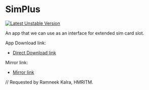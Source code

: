 # SimPlus
[![Latest Unstable Version](https://poser.pugx.org/buonzz/laravel-4-freegeoip/v/unstable.svg)](https://github.com/ShubhamKushwah/SimPlus)

An app that we can use as an interface for extended sim card slot.

App Download link:
* <a href="https://drive.google.com/uc?authuser=0&id=0B3L1gvQrBEvPSThZRk5rT01oZVk&export=download">Direct Download link</a>

Mirror link:
* <a href="https://drive.google.com/open?id=0B3L1gvQrBEvPSThZRk5rT01oZVk">Mirror link</a>


// Requested by Ramneek Kalra, HMRITM.
